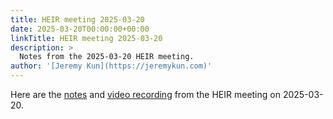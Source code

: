 ```yaml
---
title: HEIR meeting 2025-03-20
date: 2025-03-20T00:00:00+00:00
linkTitle: HEIR meeting 2025-03-20
description: >
  Notes from the 2025-03-20 HEIR meeting.
author: '[Jeremy Kun](https://jeremykun.com)'
---
```


Here are the
[notes](https://docs.google.com/document/d/1TMXQBVumA4YmOTH5QgKR27_Sb-60PI7bKyltJ-D3jbE/edit?usp=sharing)
and [video recording](https://youtu.be/ULRFEmhwzZE) from the HEIR meeting on
2025-03-20.

<!-- mdformat global-off -->
